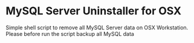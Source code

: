 # MySQL Server Uninstaller for OSX
Simple shell script to remove all MySQL Server data on OSX Workstation. Please before run the script backup all MySQL data
